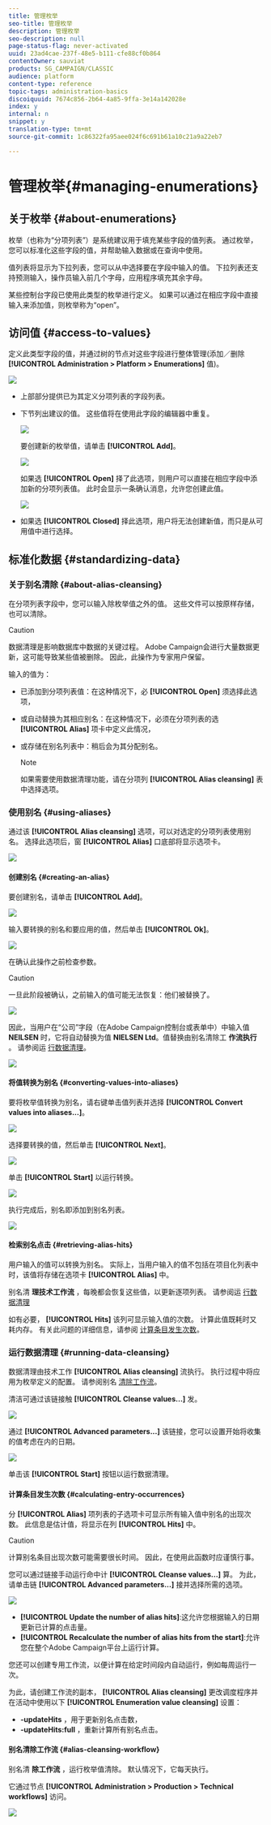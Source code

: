 ```yaml
---
title: 管理枚举
seo-title: 管理枚举
description: 管理枚举
seo-description: null
page-status-flag: never-activated
uuid: 23ad4cae-237f-48e5-b111-cfe88cf0b864
contentOwner: sauviat
products: SG_CAMPAIGN/CLASSIC
audience: platform
content-type: reference
topic-tags: administration-basics
discoiquuid: 7674c856-2b64-4a85-9ffa-3e14a142028e
index: y
internal: n
snippet: y
translation-type: tm+mt
source-git-commit: 1c86322fa95aee024f6c691b61a10c21a9a22eb7

---
```



# 管理枚举{#managing-enumerations}

## 关于枚举 {#about-enumerations}

枚举（也称为“分项列表”）是系统建议用于填充某些字段的值列表。 通过枚举，您可以标准化这些字段的值，并帮助输入数据或在查询中使用。

值列表将显示为下拉列表，您可以从中选择要在字段中输入的值。 下拉列表还支持预测输入，操作员输入前几个字母，应用程序填充其余字母。

某些控制台字段已使用此类型的枚举进行定义。 如果可以通过在相应字段中直接输入来添加值，则枚举称为“open”。

## 访问值 {#access-to-values}

定义此类型字段的值，并通过树的节点对这些字段进行整体管理(添加／删除 **[!UICONTROL Administration > Platform > Enumerations]** 值)。

![](assets/s_ncs_user_itemized_list_node.png)

* 上部部分提供已为其定义分项列表的字段列表。
* 下节列出建议的值。 这些值将在使用此字段的编辑器中重复。

   ![](assets/s_ncs_user_itemized_list_values.png)

   要创建新的枚举值，请单击 **[!UICONTROL Add]**。

   ![](assets/s_ncs_user_itemized_list.png)

   如果选 **[!UICONTROL Open]** 择了此选项，则用户可以直接在相应字段中添加新的分项列表值。 此时会显示一条确认消息，允许您创建此值。

   ![](assets/s_ncs_user_itemized_list_new_value.png)

* 如果选 **[!UICONTROL Closed]** 择此选项，用户将无法创建新值，而只是从可用值中进行选择。

## 标准化数据 {#standardizing-data}

### 关于别名清除 {#about-alias-cleansing}

在分项列表字段中，您可以输入除枚举值之外的值。 这些文件可以按原样存储，也可以清除。

>[!CAUTION]
>
>数据清理是影响数据库中数据的关键过程。 Adobe Campaign会进行大量数据更新，这可能导致某些值被删除。 因此，此操作为专家用户保留。

输入的值为：

* 已添加到分项列表值：在这种情况下，必 **[!UICONTROL Open]** 须选择此选项，
* 或自动替换为其相应别名：在这种情况下，必须在分项列表的选 **[!UICONTROL Alias]** 项卡中定义此情况，
* 或存储在别名列表中：稍后会为其分配别名。

   >[!NOTE]
   >
   >如果需要使用数据清理功能，请在分项列 **[!UICONTROL Alias cleansing]** 表中选择选项。

### 使用别名 {#using-aliases}

通过该 **[!UICONTROL Alias cleansing]** 选项，可以对选定的分项列表使用别名。 选择此选项后，窗 **[!UICONTROL Alias]** 口底部将显示选项卡。

![](assets/s_ncs_user_itemized_list_alias_option.png)

#### 创建别名 {#creating-an-alias}

要创建别名，请单击 **[!UICONTROL Add]**。

![](assets/s_ncs_user_itemized_list_alias_create.png)

输入要转换的别名和要应用的值，然后单击 **[!UICONTROL Ok]**。

![](assets/s_ncs_user_itemized_list_alias_create_2.png)

在确认此操作之前检查参数。

>[!CAUTION]
>
>一旦此阶段被确认，之前输入的值可能无法恢复：他们被替换了。

![](assets/s_ncs_user_itemized_list_alias_create_3.png)

因此，当用户在“公司”字段（在Adobe Campaign控制台或表单中）中输入值 **NEILSEN** 时，它将自动替换为值 **NIELSEN Ltd**。值替换由别名清除工 **作流执行** 。 请参阅运 [行数据清理](#running-data-cleansing)。

![](assets/s_ncs_user_itemized_list_alias_use.png)

#### 将值转换为别名 {#converting-values-into-aliases}

要将枚举值转换为别名，请右键单击值列表并选择 **[!UICONTROL Convert values into aliases...]**。

![](assets/s_ncs_user_itemized_list_alias_detail.png)

选择要转换的值，然后单击 **[!UICONTROL Next]**。

![](assets/s_ncs_user_itemized_list_alias_transform.png)

单击 **[!UICONTROL Start]** 以运行转换。

![](assets/s_ncs_user_itemized_list_alias_detail1.png)

执行完成后，别名即添加到别名列表。

![](assets/s_ncs_user_itemized_list_alias_detail2.png)

#### 检索别名点击 {#retrieving-alias-hits}

用户输入的值可以转换为别名。 实际上，当用户输入的值不包括在项目化列表中时，该值将存储在选项卡 **[!UICONTROL Alias]** 中。

别名清 **理技术工作流** ，每晚都会恢复这些值，以更新逐项列表。 请参阅运 [行数据清理](#running-data-cleansing)

如有必要， **[!UICONTROL Hits]** 该列可显示输入值的次数。 计算此值既耗时又耗内存。 有关此问题的详细信息，请参阅 [计算条目发生次数](#calculating-entry-occurrences)。

### 运行数据清理 {#running-data-cleansing}

数据清理由技术工作 **[!UICONTROL Alias cleansing]** 流执行。 执行过程中将应用为枚举定义的配置。 请参阅别名 [清除工作流](#alias-cleansing-workflow)。

清洁可通过该链接触 **[!UICONTROL Cleanse values...]** 发。

![](assets/s_ncs_user_itemized_list_alias_start_normalize.png)

通过 **[!UICONTROL Advanced parameters...]** 该链接，您可以设置开始将收集的值考虑在内的日期。

![](assets/s_ncs_user_itemized_list_alias_normalize.png)

单击该 **[!UICONTROL Start]** 按钮以运行数据清理。

#### 计算条目发生次数 {#calculating-entry-occurrences}

分 **[!UICONTROL Alias]** 项列表的子选项卡可显示所有输入值中别名的出现次数。 此信息是估计值，将显示在列 **[!UICONTROL Hits]** 中。

>[!CAUTION]
>
>计算别名条目出现次数可能需要很长时间。 因此，在使用此函数时应谨慎行事。

您可以通过链接手动运行命中计 **[!UICONTROL Cleanse values...]** 算。 为此，请单击链 **[!UICONTROL Advanced parameters...]** 接并选择所需的选项。

![](assets/s_ncs_user_itemized_list_alias_hits.png)

* **[!UICONTROL Update the number of alias hits]**:这允许您根据输入的日期更新已计算的点击量。
* **[!UICONTROL Recalculate the number of alias hits from the start]**:允许您在整个Adobe Campaign平台上运行计算。

您还可以创建专用工作流，以便计算在给定时间段内自动运行，例如每周运行一次。

为此，请创建工作流的副本， **[!UICONTROL Alias cleansing]** 更改调度程序并在活动中使用以下 **[!UICONTROL Enumeration value cleansing]** 设置：

* **-updateHits** ，用于更新别名点击数，
* **-updateHits:full** ，重新计算所有别名点击。

#### 别名清除工作流 {#alias-cleansing-workflow}

别名清 **除工作流** ，运行枚举值清除。 默认情况下，它每天执行。

它通过节点 **[!UICONTROL Administration > Production > Technical workflows]** 访问。

![](assets/s_ncs_user_itemized_list_alias_wf.png)

